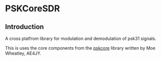 ﻿PSKCoreSDR
===========================================

## Introduction

A cross platfrom library for modulation and demodulation of psk31 signals.

This is uses the core components from the [pskcore](http://www.moetronix.com/ae4jy/pskcoredll.htm) library written by Moe Wheatley, AE4JY.



